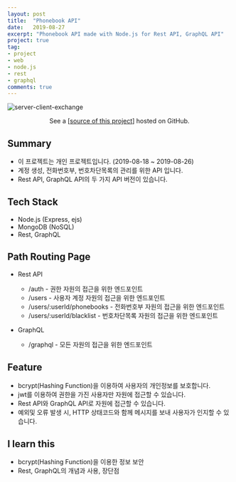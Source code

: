```yaml
---
layout: post
title:  "Phonebook API"
date:   2019-08-27
excerpt: "Phonebook API made with Node.js for Rest API, GraphQL API"
project: true
tag:
- project
- web
- node.js
- rest
- graphql
comments: true
---
```


![server-client-exchange](https://user-images.githubusercontent.com/10339017/63743285-b4991a80-c8d6-11e9-8811-a1d9d7732580.png)
<center>See a [<a href="https://github.com/skqoaudgh/Node.js-Phonebook-RestAPI">source of this project</a>] hosted on GitHub.</center>


## Summary
* 이 프로젝트는 개인 프로젝트입니다. (2019-08-18 ~ 2019-08-26)
* 계정 생성, 전화번호부, 번호차단목록의 관리를 위한 API 입니다.
* Rest API, GraphQL API의 두 가지 API 버전이 있습니다.


## Tech Stack
* Node.js (Express, ejs)
* MongoDB (NoSQL)
* Rest, GraphQL


## Path Routing Page
* Rest API
  * /auth - 권한 자원의 접근을 위한 엔드포인트
  * /users - 사용자 계정 자원의 접근을 위한 엔드포인트
  * /users/:userId/phonebooks - 전화번호부 자원의 접근을 위한 엔드포인트
  * /users/:userId/blacklist - 번호차단목록 자원의 접근을 위한 엔드포인트

* GraphQL
  * /graphql - 모든 자원의 접근을 위한 엔드포인트


## Feature
* bcrypt(Hashing Function)을 이용하여 사용자의 개인정보를 보호합니다.
* jwt를 이용하여 권한을 가진 사용자만 자원에 접근할 수 있습니다.
* Rest API와 GraphQL API로 자원에 접근할 수 있습니다.
* 예외및 오류 발생 시, HTTP 상태코드와 함께 메시지를 보내 사용자가 인지할 수 있습니다.


## I learn this
* bcrypt(Hashing Function)을 이용한 정보 보안
* Rest, GraphQL의 개념과 사용, 장단점
